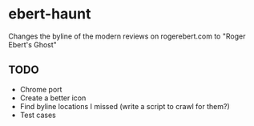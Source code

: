 # ebert-haunt
Changes the byline of the modern reviews on rogerebert.com to "Roger Ebert's Ghost"

## TODO
* Chrome port
* Create a better icon
* Find byline locations I missed (write a script to crawl for them?)
* Test cases
